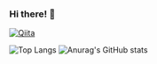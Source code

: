 ### Hi there! 👋

[![Qiita](https://img.shields.io/badge/Qiita-Read%20on%20Qiita-brightgreen?logo=qiita)](https://qiita.com/naoya_ok)


<!--
**yakinoki/yakinoki** is a ✨ _special_ ✨ repository because its `README.md` (this file) appears on your GitHub profile.

Here are some ideas to get you started:

- 🔭 I’m currently working on ...
- 🌱 I’m currently learning ...
- 👯 I’m looking to collaborate on ...
- 🤔 I’m looking for help with ...
- 💬 Ask me about ...
- 📫 How to reach me: ...
- 😄 Pronouns: ...
- ⚡ Fun fact: ...
-->

![Top Langs](https://github-readme-stats.vercel.app/api/top-langs/?username=yakinoki&layout=compact) ![Anurag's GitHub stats](https://github-readme-stats.vercel.app/api?username=yakinoki)



